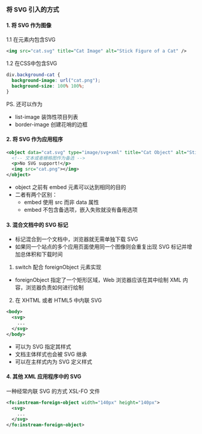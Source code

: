 ### 将 SVG 引入的方式

#### 1. 将 SVG 作为图像  

1.1 在<img>元素内包含SVG

``` xml
<img src="cat.svg" title="Cat Image" alt="Stick Figure of a Cat" />
```

1.2 在CSS中包含SVG

``` css
div.background-cat {
  background-image: url("cat.png");
  background-size: 100% 100%;
}
```
PS. 还可以作为 
- list-image 装饰性项目列表
- border-image 创建花哨的边框

#### 2. 将 SVG 作为应用程序

``` xml
<object data="cat.svg" type="image/svg+xml" title="Cat Object" alt="Stick Figure of a Cat">
  <!-- 文本或者栅格图作为备选 -->
  <p>No SVG support!</p>
  <img src="cat.png"></img>
</object>
```

- object 之前有 embed 元素可以达到相同的目的
- 二者有两个区别：
  - embed 使用 src 而非 data 属性
  - embed 不包含备选项，嵌入失败就没有备用选项


#### 3. 混合文档中的 SVG 标记

- 标记混合到一个文档中，浏览器就无需单独下载 SVG
- 如果同一个站点的多个应用页面使用同一个图像则会重复出现 SVG 标记并增加总体积和下载时间

1. switch 配合 foreignObject 元素实现

- foreignObject 指定了一个矩形区域，Web 浏览器应该在其中绘制 XML 内容，浏览器负责如何进行绘制

2. 在 XHTML 或者 HTML5 中内联 SVG

``` xml
<body>
  <svg>
    ...
  </svg>
</body>
```

- 可以为 SVG 指定其样式
- 文档主体样式也会被 SVG 继承
- 可以在主样式内为 SVG 定义样式

#### 4. 其他 XML 应用程序中的 SVG
一种经常内联 SVG 的方式 XSL-FO 文件

``` xml
<fo:instream-foreign-object width="140px" height="140px">
  <svg>
    ...
  </svg>
</fo:instream-foreign-object>
```